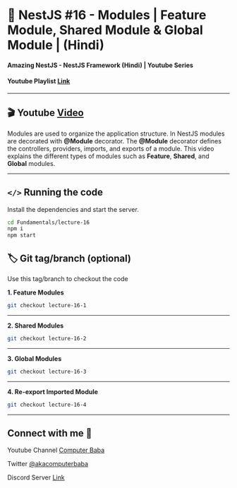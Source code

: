# 📖 NestJS #16 - Modules | Feature Module, Shared Module & Global Module | (Hindi)

#### Amazing NestJS - NestJS Framework (Hindi) | Youtube Series

#### Youtube Playlist [Link](https://bit.ly/3titPk3)

---

## 🎬 Youtube [Video](https://youtu.be/2O742thIrg4)

Modules are used to organize the application structure. In NestJS modules are decorated with **@Module** decorator. The **@Module** decorator defines the controllers, providers, imports, and exports of a module. This video explains the different types of modules such as **Feature**, **Shared**, and **Global** modules.


---

## `</>` Running the code

Install the dependencies and start the server.

```sh
cd Fundamentals/lecture-16
npm i
npm start
```

## 🏷️ Git tag/branch (optional)

Use this tag/branch to checkout the code

**1. Feature Modules**

```sh
git checkout lecture-16-1
```

---

**2. Shared Modules**

```sh
git checkout lecture-16-2
```

---

**3. Global Modules**

```sh
git checkout lecture-16-3
```

---

**4. Re-export Imported Module**

```sh
git checkout lecture-16-4
```

---

## Connect with me 👋

Youtube Channel [Computer Baba](https://www.youtube.com/c/ComputerBabaOfficial)

Twitter [@akacomputerbaba](https://twitter.com/akacomputerbaba)

Discord Server [Link](https://discord.gg/9V4VTDM)
